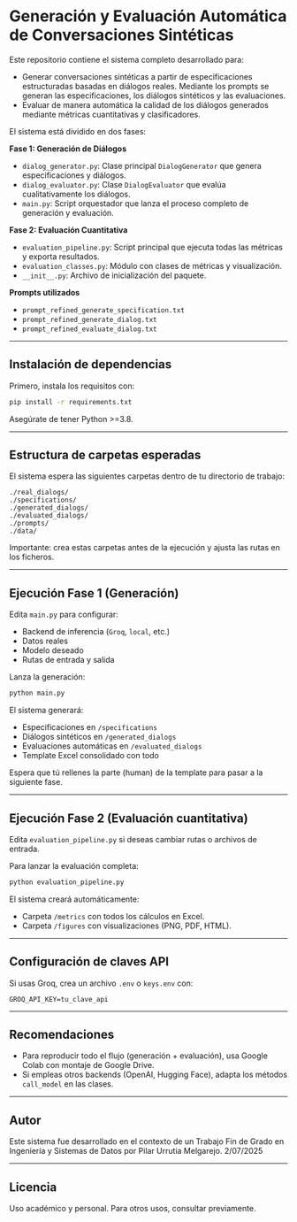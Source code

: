 # Generación y Evaluación Automática de Conversaciones Sintéticas

Este repositorio contiene el sistema completo desarrollado para:

- Generar conversaciones sintéticas a partir de especificaciones estructuradas basadas en diálogos reales. Mediante los prompts se generan las especificaciones, los diálogos sintéticos y las evaluaciones.
- Evaluar de manera automática la calidad de los diálogos generados mediante métricas cuantitativas y clasificadores.

El sistema está dividido en dos fases:

**Fase 1: Generación de Diálogos**

- `dialog_generator.py`: Clase principal `DialogGenerator` que genera especificaciones y diálogos.
- `dialog_evaluator.py`: Clase `DialogEvaluator` que evalúa cualitativamente los diálogos.
- `main.py`: Script orquestador que lanza el proceso completo de generación y evaluación.

**Fase 2: Evaluación Cuantitativa**

- `evaluation_pipeline.py`: Script principal que ejecuta todas las métricas y exporta resultados.
- `evaluation_classes.py`: Módulo con clases de métricas y visualización.
- `__init__.py`: Archivo de inicialización del paquete.

**Prompts utilizados**

- `prompt_refined_generate_specification.txt`
- `prompt_refined_generate_dialog.txt`
- `prompt_refined_evaluate_dialog.txt`

---

## Instalación de dependencias

Primero, instala los requisitos con:

```bash
pip install -r requirements.txt
```

Asegúrate de tener Python >=3.8.

---

## Estructura de carpetas esperadas

El sistema espera las siguientes carpetas dentro de tu directorio de trabajo:

```
./real_dialogs/
./specifications/
./generated_dialogs/
./evaluated_dialogs/
./prompts/
./data/
```

Importante: crea estas carpetas antes de la ejecución y ajusta las rutas en los ficheros.

---

## Ejecución Fase 1 (Generación)

Edita `main.py` para configurar:

- Backend de inferencia (`Groq`, `local`, etc.)
- Datos reales
- Modelo deseado
- Rutas de entrada y salida

Lanza la generación:

```bash
python main.py
```

El sistema generará:

- Especificaciones en `/specifications`
- Diálogos sintéticos en `/generated_dialogs`
- Evaluaciones automáticas en `/evaluated_dialogs`
- Template Excel consolidado con todo

Espera que tú rellenes la parte (human) de la template para pasar a la siguiente fase.

---

## Ejecución Fase 2 (Evaluación cuantitativa)

Edita `evaluation_pipeline.py` si deseas cambiar rutas o archivos de entrada.

Para lanzar la evaluación completa:

```bash
python evaluation_pipeline.py
```

El sistema creará automáticamente:

- Carpeta `/metrics` con todos los cálculos en Excel.
- Carpeta `/figures` con visualizaciones (PNG, PDF, HTML).

---

## Configuración de claves API

Si usas Groq, crea un archivo `.env` o `keys.env` con:

```
GROQ_API_KEY=tu_clave_api
```

---

## Recomendaciones

- Para reproducir todo el flujo (generación + evaluación), usa Google Colab con montaje de Google Drive.
- Si empleas otros backends (OpenAI, Hugging Face), adapta los métodos `call_model` en las clases.

---

## Autor

Este sistema fue desarrollado en el contexto de un Trabajo Fin de Grado en Ingeniería y Sistemas de Datos por Pilar Urrutia Melgarejo.
2/07/2025

---

## Licencia

Uso académico y personal. Para otros usos, consultar previamente.

